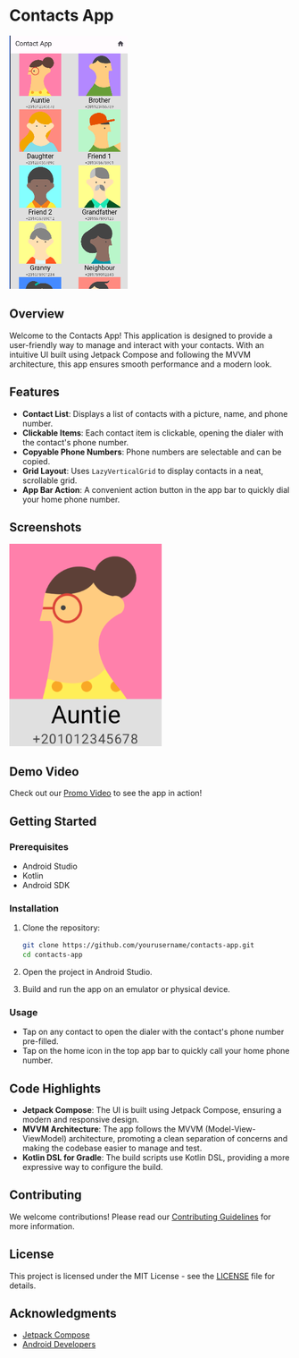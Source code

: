 
# Contacts App

![App Icon](https://github.com/MalakAmgad/ContactApp/blob/master/APPIcon.png)

## Overview

Welcome to the Contacts App! This application is designed to provide a user-friendly way to manage and interact with your contacts. With an intuitive UI built using Jetpack Compose and following the MVVM architecture, this app ensures smooth performance and a modern look.

## Features

- **Contact List**: Displays a list of contacts with a picture, name, and phone number.
- **Clickable Items**: Each contact item is clickable, opening the dialer with the contact's phone number.
- **Copyable Phone Numbers**: Phone numbers are selectable and can be copied.
- **Grid Layout**: Uses `LazyVerticalGrid` to display contacts in a neat, scrollable grid.
- **App Bar Action**: A convenient action button in the app bar to quickly dial your home phone number.

## Screenshots

![Screenshot 1](https://github.com/MalakAmgad/ContactApp/blob/master/ContactUI.png)

## Demo Video

Check out our [Promo Video](https://github.com/MalakAmgad/ContactApp/ContactApp_Promo.mp4) 
to see the app in action!

## Getting Started

### Prerequisites

- Android Studio
- Kotlin
- Android SDK

### Installation

1. Clone the repository:
    ```bash
    git clone https://github.com/yourusername/contacts-app.git
    cd contacts-app
    ```

2. Open the project in Android Studio.

3. Build and run the app on an emulator or physical device.

### Usage

- Tap on any contact to open the dialer with the contact's phone number pre-filled.
- Tap on the home icon in the top app bar to quickly call your home phone number.

## Code Highlights

- **Jetpack Compose**: The UI is built using Jetpack Compose, ensuring a modern and responsive design.
- **MVVM Architecture**: The app follows the MVVM (Model-View-ViewModel) architecture, promoting a clean separation of concerns and making the codebase easier to manage and test.
- **Kotlin DSL for Gradle**: The build scripts use Kotlin DSL, providing a more expressive way to configure the build.

## Contributing

We welcome contributions! Please read our [Contributing Guidelines](CONTRIBUTING.md) for more information.

## License

This project is licensed under the MIT License - see the [LICENSE](LICENSE) file for details.

## Acknowledgments

- [Jetpack Compose](https://developer.android.com/jetpack/compose)
- [Android Developers](https://developer.android.com)
